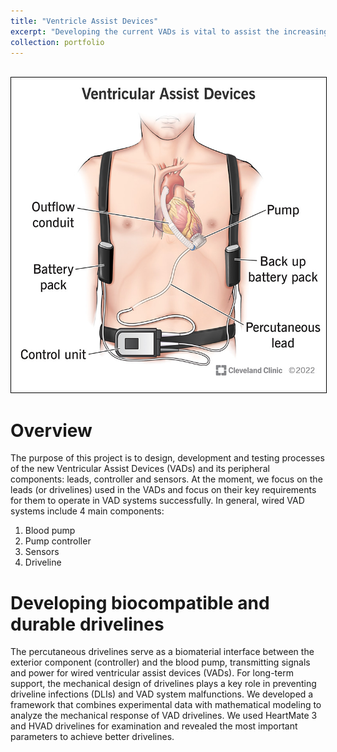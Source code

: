 ```yaml
---
title: "Ventricle Assist Devices"
excerpt: "Developing the current VADs is vital to assist the increasing number of patients with heart failures.<br/><img src='/images/projects/vad/cover.jpg' width='600' style='border:1px solid #000000'>"
collection: portfolio
---
```


<br/><img src='/images/projects/vad/cover.jpg' width='600' style='border:1px solid #000000'>

Overview
=========
The purpose of this project is to design, development and testing processes of the new Ventricular Assist Devices (VADs) and its peripheral components: leads, controller and sensors. At the moment, we focus on the leads (or drivelines) used in the VADs and focus on their key requirements for them to operate in VAD systems successfully. In general, wired VAD systems include 4 main components:
1. Blood pump
2. Pump controller
3. Sensors
4. Driveline 

Developing biocompatible and durable drivelines
=========
The percutaneous drivelines serve as a biomaterial interface between the exterior component (controller) and the blood pump, transmitting signals and power for wired ventricular assist devices (VADs). For long-term support, the mechanical design of drivelines plays a key role in preventing driveline infections (DLIs) and VAD system malfunctions. We developed a framework that combines experimental data with mathematical modeling to analyze the mechanical response of VAD drivelines. We used HeartMate 3 and HVAD drivelines for examination and revealed the most important parameters to achieve better drivelines.
